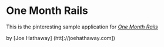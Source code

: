 # One Month Rails

This is the pinteresting sample application for
[*One Month Rails*](http://onemonthrails.com)

by [Joe Hathaway] (htt[://joehathaway.com])